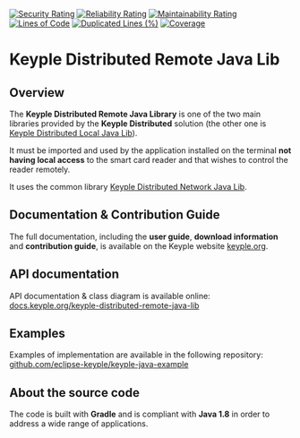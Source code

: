 [![Security Rating](https://sonarcloud.io/api/project_badges/measure?project=eclipse_keyple-distributed-remote-java-lib&metric=security_rating)](https://sonarcloud.io/summary/new_code?id=eclipse_keyple-distributed-remote-java-lib)
[![Reliability Rating](https://sonarcloud.io/api/project_badges/measure?project=eclipse_keyple-distributed-remote-java-lib&metric=reliability_rating)](https://sonarcloud.io/summary/new_code?id=eclipse_keyple-distributed-remote-java-lib)
[![Maintainability Rating](https://sonarcloud.io/api/project_badges/measure?project=eclipse_keyple-distributed-remote-java-lib&metric=sqale_rating)](https://sonarcloud.io/summary/new_code?id=eclipse_keyple-distributed-remote-java-lib)
[![Lines of Code](https://sonarcloud.io/api/project_badges/measure?project=eclipse_keyple-distributed-remote-java-lib&metric=ncloc)](https://sonarcloud.io/summary/new_code?id=eclipse_keyple-distributed-remote-java-lib)
[![Duplicated Lines (%)](https://sonarcloud.io/api/project_badges/measure?project=eclipse_keyple-distributed-remote-java-lib&metric=duplicated_lines_density)](https://sonarcloud.io/summary/new_code?id=eclipse_keyple-distributed-remote-java-lib)
[![Coverage](https://sonarcloud.io/api/project_badges/measure?project=eclipse_keyple-distributed-remote-java-lib&metric=coverage)](https://sonarcloud.io/summary/new_code?id=eclipse_keyple-distributed-remote-java-lib)

# Keyple Distributed Remote Java Lib

## Overview

The **Keyple Distributed Remote Java Library** is one of the two main libraries provided by the **Keyple Distributed** solution (the other one is [Keyple Distributed Local Java Lib](https://github.com/eclipse-keyple/keyple-distributed-local-java-lib)).

It must be imported and used by the application installed on the terminal **not having local access** to the smart card reader and that wishes to control the reader remotely.

It uses the common library [Keyple Distributed Network Java Lib](https://github.com/eclipse-keyple/keyple-distributed-network-java-lib).

## Documentation & Contribution Guide

The full documentation, including the **user guide**, **download information** and **contribution guide**, is available on the Keyple website [keyple.org](https://keyple.org).

## API documentation

API documentation & class diagram is available online: [docs.keyple.org/keyple-distributed-remote-java-lib](https://docs.keyple.org/keyple-distributed-remote-java-lib)

## Examples

Examples of implementation are available in the following repository: [github.com/eclipse-keyple/keyple-java-example](https://github.com/eclipse-keyple/keyple-java-example)

## About the source code

The code is built with **Gradle** and is compliant with **Java 1.8** in order to address a wide range of applications.
